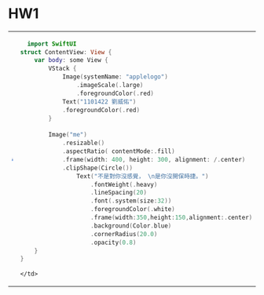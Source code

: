 <h1>HW1</h1>
<table>
  <tr>
    <td>
      <img src="https://raw.githubusercontent.com/didi816l/yzu-1101422-swift/main/IMG_0276.jpeg">
    </td>
    <td>
      
```swift
  import SwiftUI
struct ContentView: View {
    var body: some View {
        VStack {
            Image(systemName: "applelogo")
                .imageScale(.large)
                .foregroundColor(.red)
            Text("1101422 劉威佑")
            .foregroundColor(.red)
        }

        Image("me")
            .resizable()
            .aspectRatio( contentMode:.fill)
            .frame(width: 400, height: 300, alignment: /.center)
            .clipShape(Circle())
                Text("不是對你沒感覺， \n是你沒開保時捷。")
                    .fontWeight(.heavy)
                    .lineSpacing(20)
                    .font(.system(size:32))
                    .foregroundColor(.white)
                    .frame(width:350,height:150,alignment:.center)
                    .background(Color.blue)
                    .cornerRadius(20.0)
                    .opacity(0.8)        
    }
}

  ```
    </td>
  </tr>
</table>
